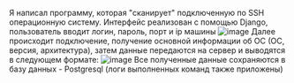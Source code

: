 Я написал программу, которая "сканирует" подключенную по SSH операционную систему.
Интерфейс реализован с помощью Django, пользователь вводит логин, пароль, порт и ip машины
![image](https://github.com/RIKM563/INT-2_SSH_Connection/assets/71692739/2ae98c6c-f1fa-48d6-b212-7fa12e968e9c)
Далее происходит подключение, получение основной информации об ОС (ОС, версия, архитектура), затем данные передаются на сервер и выводятся 
в следующем формате:
![image](https://github.com/RIKM563/INT-2_SSH_Connection/assets/71692739/d77400cd-6f4f-46ec-b80d-7e9a7fed6edd)
Все полученные данные сохраняются в базу данных - Postgresql (логи выполненных команд также приложены)
